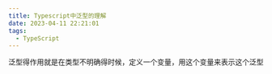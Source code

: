 ```yaml
---
title: Typescript中泛型的理解
date: 2023-04-11 22:21:01
tags:
  - TypeScript
---
```


泛型得作用就是在类型不明确得时候，定义一个变量，用这个变量来表示这个泛型
